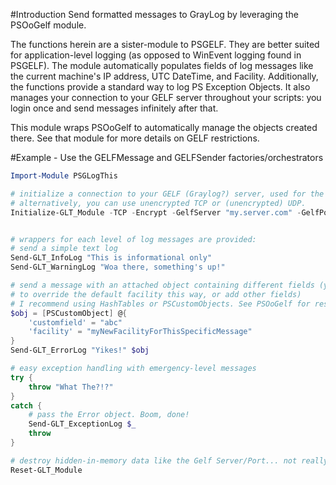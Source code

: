 #Introduction
Send formatted messages to GrayLog by leveraging the PSOoGelf module.

The functions herein are a sister-module to PSGELF. They are better suited for application-level
logging (as opposed to WinEvent logging found in PSGELF). The module automatically populates fields of log messages
like the current machine's IP address, UTC DateTime, and Facility. Additionally, the functions provide a
standard way to log PS Exception Objects. It also manages your connection to your
GELF server throughout your scripts: you login once and send messages
infinitely after that.

This module wraps PSOoGelf to automatically manage the objects created there. See
that module for more details on GELF restrictions.

#Example - Use the GELFMessage and GELFSender factories/orchestrators 
```Powershell
Import-Module PSGLogThis

# initialize a connection to your GELF (Graylog?) server, used for the rest of the script
# alternatively, you can use unencrypted TCP or (unencrypted) UDP.
Initialize-GLT_Module -TCP -Encrypt -GelfServer "my.server.com" -GelfPort 12345


# wrappers for each level of log messages are provided:
# send a simple text log
Send-GLT_InfoLog "This is informational only"
Send-GLT_WarningLog "Woa there, something's up!"

# send a message with an attached object containing different fields (you can opt
# to override the default facility this way, or add other fields)
# I recommend using HashTables or PSCustomObjects. See PSOoGelf for restrictions.
$obj = [PSCustomObject] @{
    'customfield' = "abc"
    'facility' = "myNewFacilityForThisSpecificMessage"
}
Send-GLT_ErrorLog "Yikes!" $obj

# easy exception handling with emergency-level messages
try {
    throw "What The?!?"
}
catch {
    # pass the Error object. Boom, done!
    Send-GLT_ExceptionLog $_
    throw
}

# destroy hidden-in-memory data like the Gelf Server/Port... not really required.
Reset-GLT_Module
```

